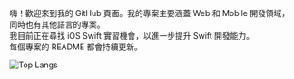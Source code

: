 嗨！歡迎來到我的 GitHub 頁面。我的專案主要涵蓋 Web 和 Mobile 開發領域，同時也有其他語言的專案。  
我目前正在尋找 iOS Swift 實習機會，以進一步提升 Swift 開發能力。  
每個專案的 README 都會持續更新。

![Top Langs](https://github-readme-stats.vercel.app/api/top-langs/?username=yuxnzs&hide=html,css&langs_count=10&layout=compact)
